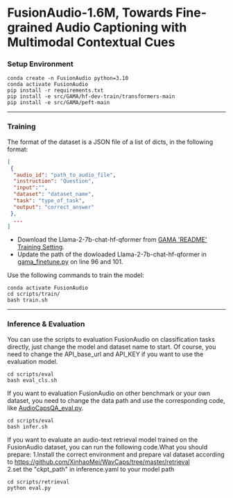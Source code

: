 # FusionAudio-1.6M, Towards Fine-grained Audio Captioning with Multimodal Contextual Cues 

### Setup Environment

```shell
conda create -n FusionAudio python=3.10
conda activate FusionAudio
pip install -r requirements.txt
pip install -e src/GAMA/hf-dev-train/transformers-main
pip install -e src/GAMA/peft-main
```

----

### Training

The format of the dataset is a JSON file of a list of dicts, in the following format:

```json
[
 {
  "audio_id": "path_to_audio_file",
  "instruction": "Question",
  "input":"",
  "dataset": "dataset_name",
  "task": "type_of_task",
  "output": "correct_answer"
 },
  ...
]
```

- Download the Llama-2-7b-chat-hf-qformer from [GAMA 'README' Training Setting](https://github.com/Sreyan88/GAMA).
- Update the path of the dowloaded Llama-2-7b-chat-hf-qformer in [gama_finetune.py](.src/GAMA/gama_finetune.py) on line 96 and 101.

Use the following commands to train the model:

```shell
conda activate FusionAudio
cd scripts/train/
bash train.sh
```

----

### Inference & Evaluation

You can use the scripts to evaluation FusionAudio on classification tasks directly, just change the model and dataset name to start. Of course, you need to change the API_base_url and API_KEY  if you want to use the evaluation model.

```shell
cd scripts/eval
bash eval_cls.sh
```

If you want to evaluation FusionAudio on other benchmark or your own dataset, you need to change the data path and use the corresponding code, like [AudioCapsQA_eval.py](.src/eval/AudioBench/AudioCapsQA/AudioCapsQA_eval.py).

```shell
cd scripts/eval
bash infer.sh
```
If you want to evaluate an audio-text retrieval model trained on the FusionAudio dataset, you can run the following code.What you should prepare:
1.Install the correct environment and prepare val dataset according to https://github.com/XinhaoMei/WavCaps/tree/master/retrieval   
2.set the "ckpt_path" in inference.yaml to your model path
```shell
cd scripts/retrieval
python eval.py
```
